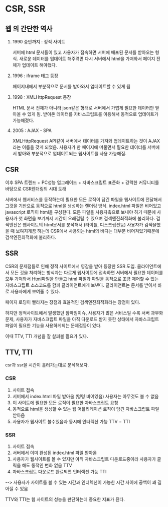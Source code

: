 # CSR, SSR



## 웹 의 간단한 역사

1. 1990 중반까지 : 정적 사이트

   서버에 html 문서들이 있고 사용자가 접속하면 서버에 배포된 문서를 받아오는 형식. 새로운 데이터를 업데이트 해주려면 다시 서버에서 html을 가져와서 페이지 전체가 업데이트 해야했다.

2. 1996 : iframe 태그 등장

   페이지내에서 부분적으로 문서를 받아와서 업데이트할 수 있게 됨

3. 1998 : XMLHttpRequest 등장

   HTML 문서 전체가 아니라 json같은 형태로 서버에서 가볍게 필요한 데이터만 받아올 수 있게 됨. 받아온 데이터를 자바스크립트를 이용해서 동적으로 업데이트가 가능해졌다.

4. 2005 : AJAX - SPA 

   XMLHttpRequest API같이 서버에서 데이터를 가져와 업데이트하는 것이 AJAX라는 이름을 갖게 되었음. 사용자가 한 페이지에 머물면서 필요한 데이터를 서버에서 받아와 부분적으로 업데이트되는 웹사이트를 사용 가능해짐. 



## CSR

이후 SPA 트렌드 + PC성능 업그레이드 + 자바스크립트 표준화 + 강력한 커뮤니티를 바탕으로 CSR렌더링의 시대 도래

서버에서 웹서비스를 동작하는데 필요한 모든 로직이 담긴 파일을 웹사이트에 전달해서 그것을 기반으로 동적으로 html을 생성하는 렌더링 방식. index.html 파일은 비어있고 javascript 로직이 html을 구성한다. 모든 파일을 사용자측으로 보내야 하기 때문에 사용자가 첫 화면을 보기까지 시간이 오래걸릴 수 있으며 검색엔진최적화에 불리하다. 검색엔진은 웹사이트의 html문서를 분석해서 (타이틀, 디스크립션등) 사용자가 검색을했을 때 보여지게끔 하는데 CSR에서 사용되는 html의 바디는 대부분 비어져있기때문에 검색엔진최적화에 불리하다.



## SSR

CSR의 문제점들로 인해 정적 사이트에서 영감을 받아 등장한 SSR 도입. 클라이언트에서 모든 것을 처리하는 방식과는 다르게 웹사이트에 접속하면 서버에서 필요한 데이터를 모두 가져와서 Html파일을 만들고 html 파일과 파일을 동적으로 조금 제어할 수 있는 자바스크립트 소스코드를 함께 클라이언트에게 보낸다. 클라이언트는 문서를 받아서 바로 사용자에게 보여줄 수 있다. 

페이지 로딩이 빨라지는 장점과 효율적인 검색엔진최적화라는 장점이 있다.

하지만 정적사이트에서 발생했던 깜빡임이슈, 사용자가 많은 서비스일 수록 서버 과부화 문제, 사용자가 자바스크립트 파일을 아직 다운로드 받지 못한 상태에서 자바스크립트 파일이 필요한 기능을 사용하게되는 문제점등이 있다.

이때 TTV, TTI 개념을 잘 살펴볼 필요가 있다.



## TTV, TTI

csr과 ssr을 시간이 흘러가는대로 분석해보자.

### CSR

1. 사이트 접속
2. 서버에서 index.html 파일 받아옴 (텅텅 비어있음)
   사용자는 아무것도 볼 수 없음
3. 이 사이트에 필요한 모든 로직이 필요한 자바스크립트 요청
4. 동적으로 html을 생성할 수 있는 웹 어플리케이션 로직이 담긴 자바스크립트 파일 받아옴
5. 사용자가 웹사이트 볼수있음과 동시에 인터렉션 가능 TTV = TTI

### SSR

1. 사이트 접속
2. 서버에서 이미 완성된 index.html 파일 받아옴
3. 사용자가 웹사이트를 볼 수 있지만 아직 자바스크립트 다운로드중이라 사용자가 클릭을 해도 동적인 변화 없음 TTV
4. 자바스크립트 다운로드 완료되면 인터렉션 가능 TTI

--> 사용자가 사이트를 볼 수 있는 시간과 인터렉션이 가능한 시간 사이에 공백이 꽤 길어질 수 있음



TTV와 TTI는 웹 사이트의 성능을 판단하는데 중요한 지표가 된다.
